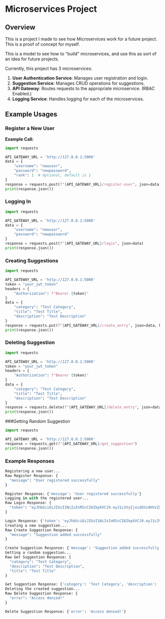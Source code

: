 # Microservices Project

## Overview
This is a project I made to see how Microservices work for a future project. This is a proof of concept for myself.

This is a model to see how to "build" microservices, and use this as sort of an idea for future projects. 

Currently, this project has 3 microservices:
1. **User Authentication Service**: Manages user registration and login.
2. **Suggestion Service**: Manages CRUD operations for suggestions.
3. **API Gateway**: Routes requests to the appropriate microservice. (RBAC Enabled.)
4. **Logging Service**: Handles logging for each of the microservices. 

## Example Usages

### Register a New User

**Example Call:**
```python
import requests

API_GATEWAY_URL = 'http://127.0.0.1:5000'
data = {
    "username": "newuser",
    "password": "newpassword",
    "rank": 1  # Optional, default is 1
}
response = requests.post(f"{API_GATEWAY_URL}/register-user", json=data)
print(response.json())
```

### Logging In
```python
import requests

API_GATEWAY_URL = 'http://127.0.0.1:5000'
data = {
    "username": "newuser",
    "password": "newpassword"
}
response = requests.post(f"{API_GATEWAY_URL}/login", json=data)
print(response.json())
```

### Creating Suggestions

```python
import requests

API_GATEWAY_URL = 'http://127.0.0.1:5000'
token = "your_jwt_token"
headers = {
    "Authorization": f"Bearer {token}"
}
data = {
    "category": "Test Category",
    "title": "Test Title",
    "description": "Test Description"
}
response = requests.put(f"{API_GATEWAY_URL}/create_entry", json=data, headers=headers)
print(response.json())
```

### Deleting Suggestion
```python
import requests

API_GATEWAY_URL = 'http://127.0.0.1:5000'
token = "your_jwt_token"
headers = {
    "Authorization": f"Bearer {token}"
}
data = {
    "category": "Test Category",
    "title": "Test Title",
    "description": "Test Description"
}
response = requests.delete(f"{API_GATEWAY_URL}/delete_entry", json=data, headers=headers)
print(response.json())
```

###Getting Random Suggestion
```python
import requests

API_GATEWAY_URL = 'http://127.0.0.1:5000'
response = requests.get(f"{API_GATEWAY_URL}/get_suggestion")
print(response.json())
```


### Example Responses 
```python
Registering a new user...
Raw Register Response: {
  "message": "User registered successfully"
}

Register Response: {'message': 'User registered successfully'}
Logging in with the registered user...
Raw Login Response: {
  "token": "eyJhbGciOiJIUzI1NiIsInR5cCI6IkpXVCJ9.eyJ1c2VyIjoidGVzdHVzZXIiLCJyYW5rIjoxLCJleHAiOjE3MTYzMTc1NjJ9.8Nrl34tED0Y2LUoEmUCp4N8teyMqnR5pEgLn4z53TZ0"
}

Login Response: {'token': 'eyJhbGciOiJIUzI1NiIsInR5cCI6IkpXVCJ9.eyJ1c2VyIjoidGVzdHVzZXIiLCJyYW5rIjoxLCJleHAiOjE3MTYzMTc1NjJ9.8Nrl34tED0Y2LUoEmUCp4N8teyMqnR5pEgLn4z53TZ0'}
Creating a new suggestion...
Raw Create Suggestion Response: {
  "message": "Suggestion added successfully"
}

Create Suggestion Response: {'message': 'Suggestion added successfully'}
Getting a random suggestion...
Raw Get Suggestion Response: {
  "category": "Test Category",
  "description": "Test Description",
  "title": "Test Title"
}

Get Suggestion Response: {'category': 'Test Category', 'description': 'Test Description', 'title': 'Test Title'}
Deleting the created suggestion...
Raw Delete Suggestion Response: {
  "error": "Access denied!"
}

Delete Suggestion Response: {'error': 'Access denied!'}
```

